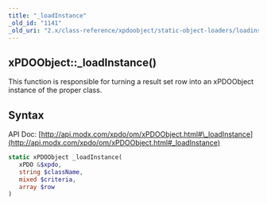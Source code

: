 ```yaml
---
title: "_loadInstance"
_old_id: "1141"
_old_uri: "2.x/class-reference/xpdoobject/static-object-loaders/loadinstance"
---
```


## xPDOObject::\_loadInstance()

This function is responsible for turning a result set row into an xPDOObject instance of the proper class.

## Syntax

API Doc: [http://api.modx.com/xpdo/om/xPDOObject.html#\_loadInstance](http://api.modx.com/xpdo/om/xPDOObject.html#_loadInstance)

``` php
static xPDOObject _loadInstance(
   xPDO &$xpdo,
   string $className,
   mixed $criteria,
   array $row
)
```